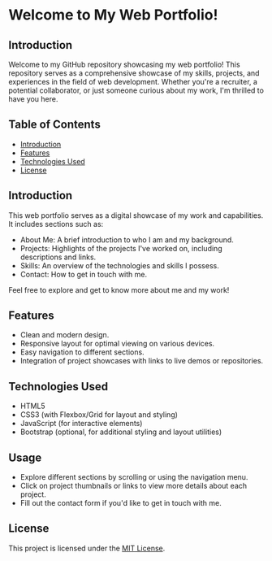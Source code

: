 # Welcome to My Web Portfolio!

## Introduction

Welcome to my GitHub repository showcasing my web portfolio! This repository serves as a comprehensive showcase of my skills, projects, and experiences in the field of web development. Whether you're a recruiter, a potential collaborator, or just someone curious about my work, I'm thrilled to have you here.


## Table of Contents

- [Introduction](#introduction)
- [Features](#features)
- [Technologies Used](#technologies-used)
- [License](#license)

## Introduction

This web portfolio serves as a digital showcase of my work and capabilities. It includes sections such as:

- About Me: A brief introduction to who I am and my background.
- Projects: Highlights of the projects I've worked on, including descriptions and links.
- Skills: An overview of the technologies and skills I possess.
- Contact: How to get in touch with me.

Feel free to explore and get to know more about me and my work!

## Features

- Clean and modern design.
- Responsive layout for optimal viewing on various devices.
- Easy navigation to different sections.
- Integration of project showcases with links to live demos or repositories.

## Technologies Used

- HTML5
- CSS3 (with Flexbox/Grid for layout and styling)
- JavaScript (for interactive elements)
- Bootstrap (optional, for additional styling and layout utilities)

## Usage

- Explore different sections by scrolling or using the navigation menu.
- Click on project thumbnails or links to view more details about each project.
- Fill out the contact form if you'd like to get in touch with me.

## License

This project is licensed under the [MIT License](LICENSE).
